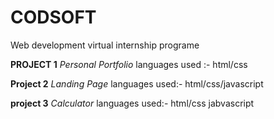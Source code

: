 # CODSOFT
Web development virtual internship programe

**PROJECT 1**
_Personal Portfolio_
languages used :- html/css


**Project 2**
_Landing Page_
languages used:- html/css/javascript

**project 3**
_Calculator_
languages used:- html/css jabvascript
